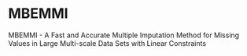 # MBEMMI
MBEMMI - A Fast and Accurate Multiple Imputation Method for Missing Values in Large Multi-scale Data Sets with Linear Constraints
